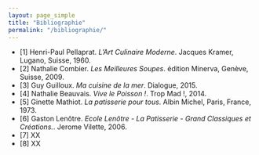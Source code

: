 ```yaml
---
layout: page_simple
title: "Bibliographie"
permalink: "/bibliographie/"
---
```

- [1] Henri-Paul Pellaprat. *L’Art Culinaire Moderne*. Jacques Kramer,
Lugano, Suisse, 1960. <a class="anchor-tag" id="pellaprat"></a>
- [2] Nathalie Combier. *Les Meilleures Soupes*. édition Minerva, Genève,
Suisse, 2009.<a class="anchor-tag" id="meilleuressoupes"></a>  
- [3] Guy Guilloux. *Ma cuisine de la mer*. Dialogue, 2015.<a class="anchor-tag" id="macuisinedelamer"></a>
- [4] Nathalie Beauvais. *Vive le Poisson !*. Trop Mad !, 2014.<a class="anchor-tag" id="vivelepoisson"></a>
- [5] Ginette Mathiot. *La patisserie pour tous*. Albin Michel, Paris, France,
1973.<a class="anchor-tag" id="patisseriepourtous"></a>
- [6] Gaston Lenôtre. *Ecole Lenôtre - La Patisserie - Grand Classiques et
  Créations.*. Jerome Vilette, 2006.<a class="anchor-tag" id="lenotre"></a>
- [7] XX 
- [8] XX
